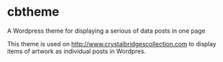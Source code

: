 cbtheme
=======

A Wordpress theme for displaying a serious of data posts in one page

This theme is used on http://www.crystalbridgescollection.com to display items of artwork as individual posts in Wordpres.